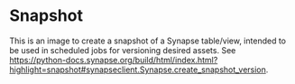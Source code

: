# Snapshot

This is an image to create a snapshot of a Synapse table/view, intended to be used in scheduled jobs for versioning desired assets. 
See https://python-docs.synapse.org/build/html/index.html?highlight=snapshot#synapseclient.Synapse.create_snapshot_version.


